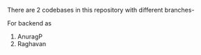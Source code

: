    There are 2 codebases in this repository with different branches-

   For backend as
1. AnuragP
2. Raghavan
